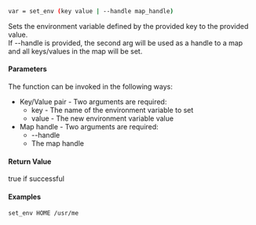 ```sh
var = set_env (key value | --handle map_handle)
```

Sets the environment variable defined by the provided key to the provided value.<br>
If --handle is provided, the second arg will be used as a handle to a map and all keys/values in the map will be set.

#### Parameters

The function can be invoked in the following ways:
* Key/Value pair - Two arguments are required:
  * key - The name of the environment variable to set
  * value - The new environment variable value
* Map handle - Two arguments are required:
  * --handle
  * The map handle

#### Return Value

true if successful

#### Examples

```sh
set_env HOME /usr/me
```
